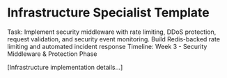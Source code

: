 # Infrastructure Specialist Template

Task: Implement security middleware with rate limiting, DDoS protection, request validation, and security event monitoring. Build Redis-backed rate limiting and automated incident response
Timeline: Week 3 - Security Middleware & Protection Phase

[Infrastructure implementation details...]